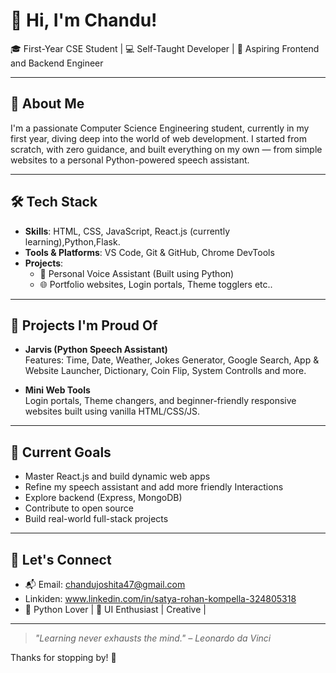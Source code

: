 # 👋 Hi, I'm Chandu!  
🎓 First-Year CSE Student | 💻 Self-Taught Developer | 🚀 Aspiring Frontend and Backend Engineer  

---

## 🧠 About Me

I'm a passionate Computer Science Engineering student, currently in my first year, diving deep into the world of web development. I started from scratch, with zero guidance, and built everything on my own — from simple websites to a personal Python-powered speech assistant.  

---

## 🛠️ Tech Stack

- **Skills**: HTML, CSS, JavaScript, React.js (currently learning),Python,Flask.
- **Tools & Platforms**: VS Code, Git & GitHub, Chrome DevTools
- **Projects**:
  - 🧠 Personal Voice Assistant (Built using Python)
  - 🌐 Portfolio websites, Login portals, Theme togglers etc..

---

## 🧪 Projects I'm Proud Of

- **Jarvis (Python Speech Assistant)**  
  Features: Time, Date, Weather, Jokes Generator, Google Search, App & Website Launcher, Dictionary, Coin Flip, System Controlls and more.

- **Mini Web Tools**  
  Login portals, Theme changers, and beginner-friendly responsive websites built using vanilla HTML/CSS/JS.

---

## 📅 Current Goals

- Master React.js and build dynamic web apps
- Refine my speech assistant and add more friendly Interactions
- Explore backend (Express, MongoDB)  
- Contribute to open source  
- Build real-world full-stack projects  

---

## 🔗 Let's Connect

- 📬 Email: chandujoshita47@gmail.com
- Linkiden: www.linkedin.com/in/satya-rohan-kompella-324805318
- 🐍 Python Lover | 🎨 UI Enthusiast | Creative |
  
---

> _"Learning never exhausts the mind."
>                                 – Leonardo da Vinci_

Thanks for stopping by! 🌟 
